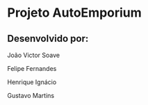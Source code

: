 # Projeto AutoEmporium

## Desenvolvido por:
João Victor Soave

Felipe Fernandes

Henrique Ignácio

Gustavo Martins
